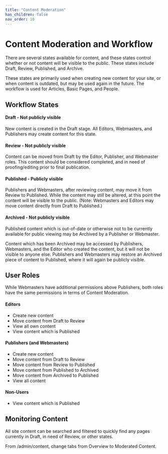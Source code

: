 ```yaml
---
title: "Content Moderation"
has_children: false
nav_order: 10
---
```


# Content Moderation and Workflow

There are several states available for content, and these states control whether or not content will be visible to the public. These states include Draft, Review, Published, and Archive.

These states are primarily used when creating new content for your site, or when content is outdated, but may be used again in the future. The workflow is used for Articles, Basic Pages, and People.

## Workflow States

#### Draft - Not publicly visible
New content is created in the Draft stage. All Editors, Webmasters, and Publishers may create content for this state.
#### Review - Not publicly visible
Content can be moved from Draft by the Editor, Publisher, and Webmaster roles. This content should be considered completed, and in need of proofing/editing prior to final publication.
#### Published - Publicly visible
Publishers and Webmasters, after reviewing content, may move it from Review to Published. While the content may still be altered, at this point the content will be visible to the public. (Note: Webmasters and Editors may move content directly from Draft to Published.)
#### Archived - Not publicly visible
Published content which is out-of-date or otherwise not to be currently available for public viewing may be Archived by a Publisher or Webmaster. 

Content which has been Archived may be accessed by Publishers, Webmasters, and the Editor who created the content, but it will not be visible to anyone else. Publishers and Webmasters may restore an Archived piece of content to Published, where it will again be publicly visible.

## User Roles

While Webmasters have additional permissions above Publishers, both roles have the same permissions in terms of Content Moderation.

#### Editors
  * Create new content
  * Move content from Draft to Review
  * View all own content
  * View content which is Published
#### Publishers (and Webmasters)
  * Create new content
  * Move content from Draft to Review
  * Move content from Review to Published
  * Move content from Published to Archived
  * Move content from Archived to Published
  * View all content
#### Non-Users
  * View content which is Published

## Monitoring Content
All site content can be searched and filtered to quickly find any pages currently in Draft, in need of Review, or other states. 

From /admin/content, change tabs from Overview to Moderated Content.